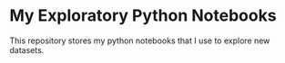 # My Exploratory Python Notebooks
This repository stores my python notebooks that I use to explore new datasets. 
